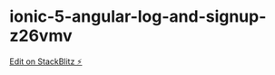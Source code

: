 # ionic-5-angular-log-and-signup-z26vmv

[Edit on StackBlitz ⚡️](https://stackblitz.com/edit/ionic-5-angular-log-and-signup-z26vmv)